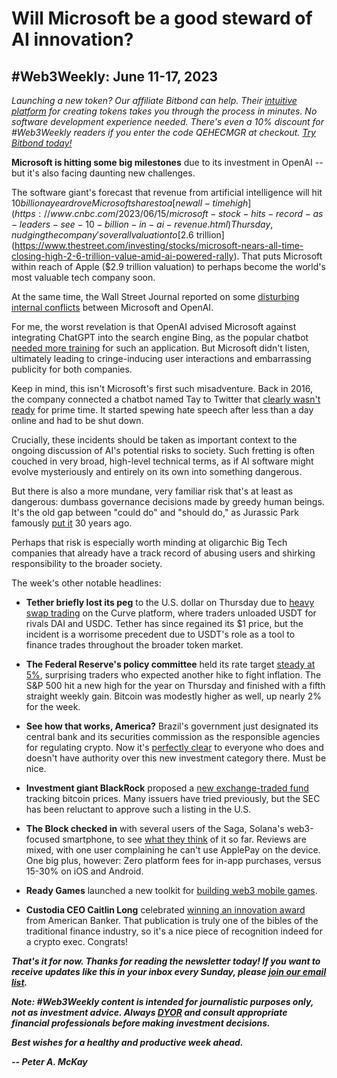 # Will Microsoft be a good steward of AI innovation?
## #Web3Weekly: June 11-17, 2023

*Launching a new token? Our affiliate Bitbond can help. Their [intuitive platform](https://tokentool.bitbond.com) for creating tokens takes you through the process in minutes. No software development experience needed. There's even a 10% discount for #Web3Weekly readers if you enter the code QEHECMGR at checkout. [Try Bitbond today!](https://tokentool.bitbond.com/)*

**Microsoft is hitting some big milestones** due to its investment in OpenAI -- but it's also facing daunting new challenges.

The software giant's forecast that revenue from artificial intelligence will hit $10 billion a year drove Microsoft shares to a [new all-time high](https://www.cnbc.com/2023/06/15/microsoft-stock-hits-record-as-leaders-see-10-billion-in-ai-revenue.html) Thursday, nudging the company's overall valuation to [$2.6 trillion](https://www.thestreet.com/investing/stocks/microsoft-nears-all-time-closing-high-2-6-trillion-value-amid-ai-powered-rally). That puts Microsoft within reach of Apple ($2.9 trillion valuation) to perhaps become the world's most valuable tech company soon.

At the same time, the Wall Street Journal reported on some [disturbing internal conflicts](https://www.wsj.com/articles/microsoft-and-openai-forge-awkward-partnership-as-techs-new-power-couple-3092de51?st=7ju6ktldi0590dj&reflink=desktopwebshare_permalink) between Microsoft and OpenAI.

For me, the worst revelation is that OpenAI advised Microsoft against integrating ChatGPT into the search engine Bing, as the popular chatbot [needed more training](https://www.theverge.com/2023/6/13/23759348/openai-microsoft-bing-ai-warning-gpt-4) for such an application. But Microsoft didn't listen, ultimately leading to cringe-inducing user interactions and embarrassing publicity for both companies.  

Keep in mind, this isn't Microsoft's first such misadventure. Back in 2016, the company connected a chatbot named Tay to Twitter that [clearly wasn't ready](https://www.huffpost.com/entry/microsoft-tay-racist-tweets_n_56f3e678e4b04c4c37615502) for prime time. It started spewing hate speech after less than a day online and had to be shut down.

Crucially, these incidents should be taken as important context to the ongoing discussion of AI's potential risks to society. Such fretting is often couched in very broad, high-level technical terms, as if AI software might evolve mysteriously and entirely on its own into something dangerous.

But there is also a more mundane, very familiar risk that's at least as dangerous: dumbass governance decisions made by greedy human beings. It's the old gap between "could do" and "should do," as Jurassic Park famously [put it](https://youtu.be/4PLvdmifDSk?t=46) 30 years ago.

Perhaps that risk is especially worth minding at oligarchic Big Tech companies that already have a track record of abusing users and shirking responsibility to the broader society.

The week's other notable headlines:

- **Tether briefly lost its peg** to the U.S. dollar on Thursday due to [heavy swap trading](https://cointelegraph.com/news/curve-pool-imbalance-usdt-depeg-concerns-tether-cto-calls-it-fud) on the Curve platform, where traders unloaded USDT for rivals DAI and USDC. Tether has since regained its $1 price, but the incident is a worrisome precedent due to USDT's role as a tool to finance trades throughout the broader token market.

- **The Federal Reserve's policy committee** held its rate target [steady at 5%](https://www.nbcnews.com/business/economy/federal-reserve-interest-rate-decision-june-2023-pause-how-much-rcna88922), surprising traders who expected another hike to fight inflation. The S&P 500 hit a new high for the year on Thursday and finished with a fifth straight weekly gain. Bitcoin was modestly higher as well, up nearly 2% for the week.

- **See how that works, America?** Brazil's government just designated its central bank and its securities commission as the responsible agencies for regulating crypto. Now it's [perfectly clear](https://www.coindesk.com/policy/2023/06/14/brazil-appoints-central-bank-and-securities-commission-as-crypto-market-regulators) to everyone who does and doesn't have authority over this new investment category there. Must be nice.

- **Investment giant BlackRock** proposed a [new exchange-traded fund](https://decrypt.co/145000/blackrock-bitcoin-etf-real-deal) tracking bitcoin prices. Many issuers have tried previously, but the SEC has been reluctant to approve such a listing in the U.S.

- **The Block checked in** with several users of the Saga, Solana's web3-focused smartphone, to see [what they think](https://www.theblock.co/post/234430/solana-smart-phone-saga) of it so far. Reviews are mixed, with one user complaining he can't use ApplePay on the device. One big plus, however: Zero platform fees for in-app purchases, versus 15-30% on iOS and Android.

- **Ready Games** launched a new toolkit for [building web3 mobile games](https://venturebeat.com/games/ready-games-launches-tools-for-building-web3-mobile-games/).

<!--
- BNB Chain volume rose 65% in May. https://www.theblock.co/post/234723/bnb-chain-volume-rose-65-between-april-and-may

- Crypto broker FPG halted withdrawals after suffering a cyberattack in which hackers stole $15 million in assets. https://www.theblock.co/post/234587/crypto-fpg-halts-withdrawals-cyber-attack

<!--
- Bloomberg: Global inflows to exchange-traded crypto prodcts has dried up, even though they've been handily outperforming the market. <!-- Need link

- eToro is stopping US customers from opening new positions in certain tokens identified by the SEC as securities. <!-- TKTKTKTK

- Intel may invest in ARM's IPO. <!-- Need updates, links.

- Genesis amended its bankruptcy filing. <!-- Need link -->

- **Custodia CEO Caitlin Long** celebrated [winning an innovation award](https://twitter.com/CaitlinLong_/status/1668415046739697664) from American Banker. That publication is truly one of the bibles of the traditional finance industry, so it's a nice piece of recognition indeed for a crypto exec. Congrats!

_**That's it for now. Thanks for reading the newsletter today! If you want to receive updates like this in your inbox every Sunday, please [join our email list](https://w3w.news).**_

_**Note: #Web3Weekly content is intended for journalistic purposes only, not as investment advice. Always [DYOR](https://www.urbandictionary.com/define.php?term=DYOR) and consult appropriate financial professionals before making investment decisions.**_

_**Best wishes for a healthy and productive week ahead.**_  

_**-- Peter A. McKay**_
